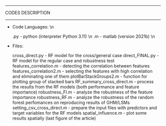 *******************
CODES DESCRIPTION
*******************

- Code Languages: \n

	.py - python (interpreter Python 3.11) \n
	.m - matlab (version 2021b) \n

- Files:

	cross_direct.py - RF model for the cross/general case
	direct_FINAL.py - RF model for the regular case and robustness test
	features_correlation.m - detecting the correlation between features
	features_correlation2.m - selecting the features with high correlation and eliminating one of them
	plotBarStackGroups2.m - function for plotting group of stacked bars
	RF_summary_cross_direct.m - process the results from the RF models (both performance and feature importance)
	robustness_FI.m - analyze the robustness of the feature importance
	robustness_RF.m - analyze the robustness of the random forest perfomances on reproducing results of GHM/LSMs
	setting_csv_cross_direct.m - prepare the input files with predictors and target variables for the RF models
	spatial_influence.m - plot some results spatially (last figure of the article)
  
